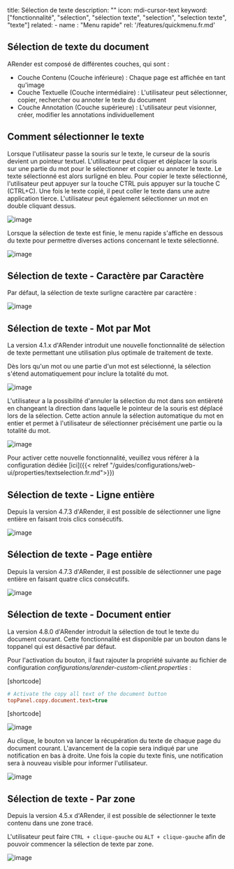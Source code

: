 title: Sélection de texte
description: ""
icon: mdi-cursor-text
keyword: ["fonctionnalité", "sélection", "sélection texte", "selection", "selection texte", "texte"]
related:
    - name : "Menu rapide"
      rel: '/features/quickmenu.fr.md'

## Sélection de texte du document

ARender est composé de différentes couches, qui sont :

- Couche Contenu (Couche inférieure) : Chaque page est affichée en tant qu'image
- Couche Textuelle (Couche intermédiaire) : L'utilisateur peut sélectionner, copier, rechercher ou annoter le texte du document
- Couche Annotation (Couche supérieure) : L'utilisateur peut visionner, créer, modifier les annotations individuellement

## Comment sélectionner le texte

Lorsque l'utilisateur passe la souris sur le texte, le curseur de la souris devient un pointeur textuel. L'utilisateur peut cliquer et déplacer la souris sur une partie du mot pour le sélectionner et copier ou annoter le texte. Le texte sélectionné est alors surligné en bleu. Pour copier le texte sélectionné, l'utilisateur peut appuyer sur la touche CTRL puis appuyer sur la touche C (CTRL+C).
Une fois le texte copié, il peut coller le texte dans une autre application tierce.
L'utilisateur peut également sélectionner un mot en double cliquant dessus.

![image]([shortcode])


Lorsque la sélection de texte est finie, le menu rapide s'affiche en dessous du texte pour permettre diverses actions concernant le texte sélectionné.

![image]([shortcode])

## Sélection de texte - Caractère par Caractère

Par défaut, la sélection de texte surligne caractère par caractère :

![image]([shortcode])

## Sélection de texte - Mot par Mot

La version 4.1.x d'ARender introduit une nouvelle fonctionnalité de sélection de texte permettant une utilisation plus optimale de traitement de texte.

Dès lors qu'un mot ou une partie d'un mot est sélectionné, la sélection s'étend automatiquement pour inclure la totalité du mot.

![image]([shortcode])

L'utilisateur a la possibilité d'annuler la sélection du mot dans son entièreté en changeant la direction dans laquelle le pointeur de la souris est déplacé lors de la sélection.
Cette action annule la sélection automatique du mot en entier et permet à l'utilisateur de sélectionner précisément une partie ou la totalité du mot.

![image]([shortcode])

Pour activer cette nouvelle fonctionnalité, veuillez vous référer à la configuration dédiée [ici]({{< relref "/guides/configurations/web-ui/properties/textselection.fr.md">}})

## Sélection de texte - Ligne entière

Depuis la version 4.7.3 d'ARender, il est possible de sélectionner une ligne entière en faisant trois clics consécutifs.

![image]([shortcode])

## Sélection de texte - Page entière

Depuis la version 4.7.3 d'ARender, il est possible de sélectionner une page entière en faisant quatre clics consécutifs.

![image]([shortcode])

## Sélection de texte - Document entier

La version 4.8.0 d'ARender introduit la sélection de tout le texte du document courant. Cette fonctionnalité est disponible par un bouton
 dans le toppanel qui est désactivé par défaut.

Pour l'activation du bouton, il faut rajouter la propriété suivante au fichier de configuration *configurations/arender-custom-client.properties* :

[shortcode]

```cfg
# Activate the copy all text of the document button
topPanel.copy.document.text=true
```

[shortcode]

![image]([shortcode])

Au clique, le bouton va lancer la récupération du texte de chaque page du document courant. L'avancement de la copie sera indiqué
 par une notification en bas à droite. Une fois la copie du texte finis, une notification sera à nouveau visible pour informer l'utilisateur.

![image]([shortcode])

## Sélection de texte - Par zone

Depuis la version 4.5.x d'ARender, il est possible de sélectionner le texte contenu dans une zone tracé.

L'utilisateur peut faire `CTRL + clique-gauche` ou `ALT + clique-gauche` afin de pouvoir commencer la sélection de texte par zone.

![image]([shortcode])


